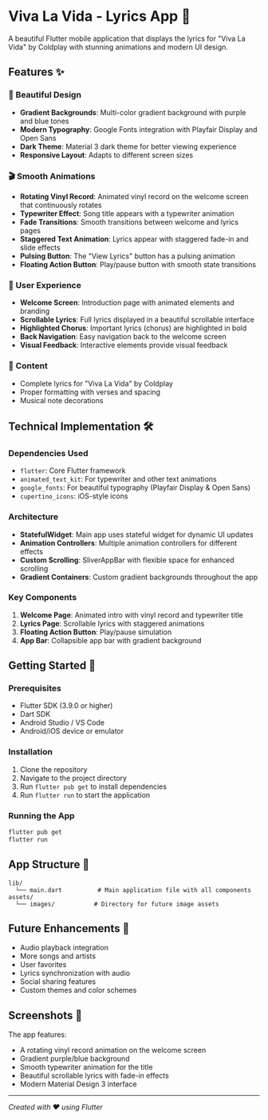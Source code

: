 # Viva La Vida - Lyrics App 🎵

A beautiful Flutter mobile application that displays the lyrics for "Viva La Vida" by Coldplay with stunning animations and modern UI design.

## Features ✨

### 🎨 Beautiful Design
- **Gradient Backgrounds**: Multi-color gradient background with purple and blue tones
- **Modern Typography**: Google Fonts integration with Playfair Display and Open Sans
- **Dark Theme**: Material 3 dark theme for better viewing experience
- **Responsive Layout**: Adapts to different screen sizes

### 🎬 Smooth Animations
- **Rotating Vinyl Record**: Animated vinyl record on the welcome screen that continuously rotates
- **Typewriter Effect**: Song title appears with a typewriter animation
- **Fade Transitions**: Smooth transitions between welcome and lyrics pages
- **Staggered Text Animation**: Lyrics appear with staggered fade-in and slide effects
- **Pulsing Button**: The "View Lyrics" button has a pulsing animation
- **Floating Action Button**: Play/pause button with smooth state transitions

### 📱 User Experience
- **Welcome Screen**: Introduction page with animated elements and branding
- **Scrollable Lyrics**: Full lyrics displayed in a beautiful scrollable interface
- **Highlighted Chorus**: Important lyrics (chorus) are highlighted in bold
- **Back Navigation**: Easy navigation back to the welcome screen
- **Visual Feedback**: Interactive elements provide visual feedback

### 🎵 Content
- Complete lyrics for "Viva La Vida" by Coldplay
- Proper formatting with verses and spacing
- Musical note decorations

## Technical Implementation 🛠️

### Dependencies Used
- `flutter`: Core Flutter framework
- `animated_text_kit`: For typewriter and other text animations
- `google_fonts`: For beautiful typography (Playfair Display & Open Sans)
- `cupertino_icons`: iOS-style icons

### Architecture
- **StatefulWidget**: Main app uses stateful widget for dynamic UI updates
- **Animation Controllers**: Multiple animation controllers for different effects
- **Custom Scrolling**: SliverAppBar with flexible space for enhanced scrolling
- **Gradient Containers**: Custom gradient backgrounds throughout the app

### Key Components
1. **Welcome Page**: Animated intro with vinyl record and typewriter title
2. **Lyrics Page**: Scrollable lyrics with staggered animations
3. **Floating Action Button**: Play/pause simulation
4. **App Bar**: Collapsible app bar with gradient background

## Getting Started 🚀

### Prerequisites
- Flutter SDK (3.9.0 or higher)
- Dart SDK
- Android Studio / VS Code
- Android/iOS device or emulator

### Installation
1. Clone the repository
2. Navigate to the project directory
3. Run `flutter pub get` to install dependencies
4. Run `flutter run` to start the application

### Running the App
```bash
flutter pub get
flutter run
```

## App Structure 📁
```
lib/
  └── main.dart          # Main application file with all components
assets/
  └── images/           # Directory for future image assets
```

## Future Enhancements 🔮
- Audio playback integration
- More songs and artists
- User favorites
- Lyrics synchronization with audio
- Social sharing features
- Custom themes and color schemes

## Screenshots 📸
The app features:
- A rotating vinyl record animation on the welcome screen
- Gradient purple/blue background
- Smooth typewriter animation for the title
- Beautiful scrollable lyrics with fade-in effects
- Modern Material Design 3 interface

---

*Created with ❤️ using Flutter*
